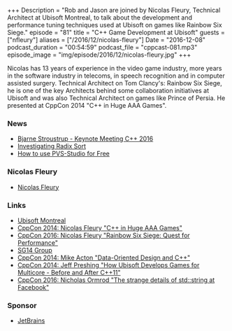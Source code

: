 +++
Description = "Rob and Jason are joined by Nicolas Fleury, Technical Architect at Ubisoft Montreal, to talk about the development and performance tuning techniques used at Ubisoft on games like Rainbow Six Siege."
episode = "81"
title = "C++ Game Development at Ubisoft"
guests = ["nfleury"]
aliases = ["/2016/12/nicolas-fleury"]
Date = "2016-12-08"
podcast_duration = "00:54:59"
podcast_file = "cppcast-081.mp3"
episode_image = "img/episode/2016/12/nicolas-fleury.jpg"
+++

Nicolas has 13 years of experience in the video game industry, more years in the software industry in telecoms, in speech recognition and in computer assisted surgery. Technical Architect on Tom Clancy's: Rainbow Six Siege, he is one of the key Architects behind some collaboration initiatives at Ubisoft and was also Technical Architect on games like Prince of Persia. He presented at CppCon 2014 "C++ in Huge AAA Games".

### News ###

 - [Bjarne Stroustrup - Keynote Meeting C++ 2016](https://www.youtube.com/watch?v=DvUL0Y2bpyc)
 - [Investigating Radix Sort](https://probablydance.com/2016/12/02/investigating-radix-sort/)
 - [How to use PVS-Studio for Free](http://www.viva64.com/en/b/0457/)
 
### Nicolas Fleury ###

 - [Nicolas Fleury](https://cppcon2016.sched.com/cppcon.2016.nidoizo_yahoo.com)
 
### Links ###

 - [Ubisoft Montreal](https://montreal.ubisoft.com/)
 - [CppCon 2014: Nicolas Fleury "C++ in Huge AAA Games"](https://www.youtube.com/watch?v=qYN6eduU06s)
 - [CppCon 2016: Nicolas Fleury "Rainbow Six Siege: Quest for Performance"](https://www.youtube.com/watch?v=tD4xRNB0M_Q)
 - [SG14 Group](https://groups.google.com/a/isocpp.org/forum/#!forum/sg14)
 - [CppCon 2014: Mike Acton "Data-Oriented Design and C++"](https://www.youtube.com/watch?v=rX0ItVEVjHc)
 - [CppCon 2014: Jeff Preshing "How Ubisoft Develops Games for Multicore - Before and After C++11"](https://www.youtube.com/watch?v=X1T3IQ4N-3g)
 - [CppCon 2016: Nicholas Ormrod "The strange details of std::string at Facebook"](https://www.youtube.com/watch?v=kPR8h4-qZdk)
 
### Sponsor ###

- [JetBrains](https://www.jetbrains.com/cpp/?utm_source=cppcast&utm_medium=podcast&utm_content=cppcast-podcast&utm_campaign=cpp)

